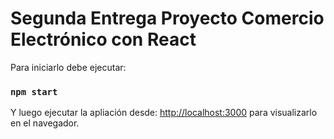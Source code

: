 # Segunda Entrega Proyecto Comercio Electrónico con React

Para iniciarlo debe ejecutar:
### `npm start`

Y luego ejecutar la apliación desde:
[http://localhost:3000](http://localhost:3000) para visualizarlo en el navegador.